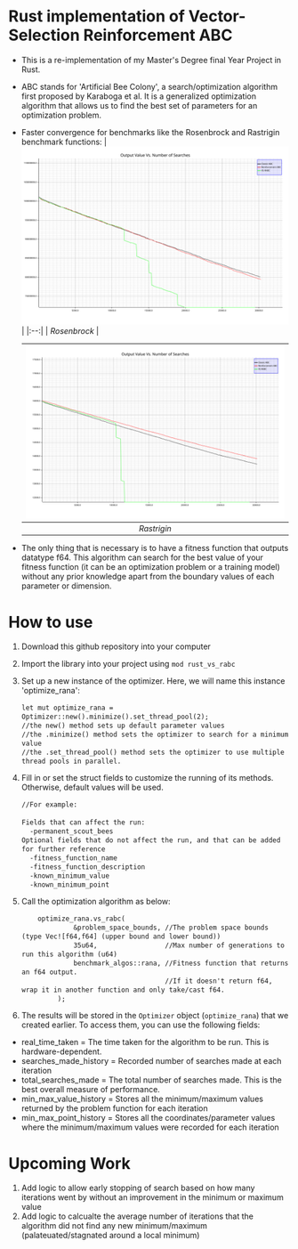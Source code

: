 # Rust implementation of Vector-Selection Reinforcement ABC 

- This is a re-implementation of my Master's Degree final Year Project in Rust. 

- ABC stands for 'Artificial Bee Colony', a search/optimization algorithm first proposed by Karaboga et al. It is a generalized optimization algorithm that allows us to find the best set of parameters for an optimization problem.

- Faster convergence for benchmarks like the Rosenbrock and Rastrigin benchmark functions:
  | ![Rosenbrock!](results/rosenbrock_results.svg) |
  |:--:| 
  | *Rosenbrock* |

  | ![Rastrigin!](results/rastrigin_results.svg) |
  |:--:| 
  | *Rastrigin* |

- The only thing that is necessary is to have a fitness function that outputs datatype f64. This algorithm can search for the best value of your fitness function (it can be an optimization problem or a training model) without any prior knowledge apart from the boundary values of each parameter or dimension.

# How to use
1. Download this github repository into your computer
2. Import the library into your project using `mod rust_vs_rabc`
3. Set up a new instance of the optimizer. Here, we will name this instance 'optimize_rana':

       let mut optimize_rana = Optimizer::new().minimize().set_thread_pool(2);
       //the new() method sets up default parameter values
       //the .minimize() method sets the optimizer to search for a minimum value
       //the .set_thread_pool() method sets the optimizer to use multiple thread pools in parallel.
4. Fill in or set the struct fields to customize the running of its methods. Otherwise, default values will be used.
  
       //For example:
    
       Fields that can affect the run:
         -permanent_scout_bees
       Optional fields that do not affect the run, and that can be added for further reference
         -fitness_function_name
         -fitness_function_description
         -known_minimum_value
         -known_minimum_point
6. Call the optimization algorithm as below:

           optimize_rana.vs_rabc(
                    &problem_space_bounds, //The problem space bounds (type Vec![f64,f64] (upper bound and lower bound))
                    35u64,                 //Max number of generations to run this algorithm (u64)
                    benchmark_algos::rana, //Fitness function that returns an f64 output.
                                           //If it doesn't return f64, wrap it in another function and only take/cast f64.
                );
7. The results will be stored in the `Optimizer` object (`optimize_rana`) that we created earlier. To access them, you can use the following fields:
- real_time_taken        = The time taken for the algorithm to be run. This is hardware-dependent.
- searches_made_history  = Recorded number of searches made at each iteration
- total_searches_made    = The total number of searches made. This is the best overall measure of performance.
- min_max_value_history  = Stores all the minimum/maximum values returned by the problem function for each iteration
- min_max_point_history  = Stores all the coordinates/parameter values where the minimum/maximum values were recorded for each iteration

# Upcoming Work
1. Add logic to allow early stopping of search based on how many iterations went by without an improvement in the minimum or maximum value
2. Add logic to calcualte the average number of iterations that the algorithm did not find any new minimum/maximum (palateuated/stagnated around a local minimum)
